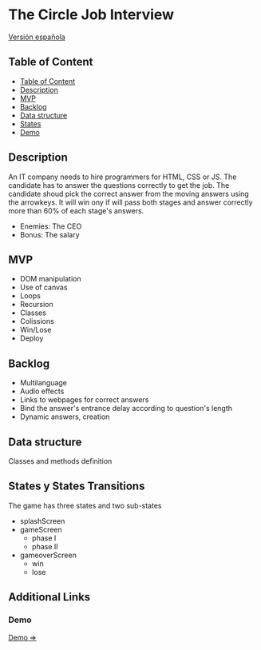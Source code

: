 # The Circle Job Interview
[Versión española](LEAME.md)

## Table of Content 

  - [Table of Content](#table-of-content)
  - [Description](#description)
  - [MVP](#mvp)
  - [Backlog](#backlog)
  - [Data structure](#data-structure)
  - [States](#states)
  - [Demo](#demo)



## Description
An IT company needs to hire programmers for HTML, CSS or JS.
The candidate has to answer the questions correctly to get the job.
The candidate shoud pick the correct answer from the moving answers using the arrowkeys.
It will win ony if will pass both stages and answer correctly more than 60% of each stage's answers.
- Enemies: The CEO
- Bonus: The salary


## MVP
- DOM manipulation
- Use of canvas
- Loops
- Recursion
- Classes
- Colissions
- Win/Lose
- Deploy


## Backlog
- Multilanguage
- Audio effects
- Links to webpages for correct answers
- Bind the answer's entrance delay according to question's length
- Dynamic answers, creation


## Data structure
Classes and methods definition


## States y States Transitions
The game has three states and two sub-states

- splashScreen
- gameScreen
  - phase I
  - phase II
- gameoverScreen
  - win
  - lose


## Additional Links

### Demo
[Demo => ](https://artware-solutions-wd-bootcamp.github.io/project-01/)

